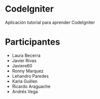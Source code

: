 # CodeIgniter

Aplicación tutorial para aprender CodeIgniter

# Participantes

  - Laura Becerra
  - Javier Rivas
  - Javiere60
  - Ronny Marquez
  - Lehandro Paredes
  - Karla Guillen
  - Ricardo Araguache
  - Andrés Vega






